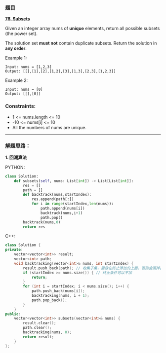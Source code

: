 ### 题目

 **[78. Subsets](https://leetcode-cn.com/problems/subsets/)** 
 
 Given an integer array nums of **unique** elements, return all possible subsets (the power set).

The solution set **must not** contain duplicate subsets. Return the solution in **any order**.

Example 1:
```
Input: nums = [1,2,3]
Output: [[],[1],[2],[1,2],[3],[1,3],[2,3],[1,2,3]]
```
Example 2:
```
Input: nums = [0]
Output: [[],[0]]
```

### Constraints:

* 1 <= nums.length <= 10
* -10 <= nums[i] <= 10
* All the numbers of nums are unique.
---

### 解题思路：

**1. 回溯算法**

PYTHON:
```PYTHON
class Solution:
    def subsets(self, nums: List[int]) -> List[List[int]]:
        res = []  
        path = []  
        def backtrack(nums,startIndex):
            res.append(path[:])  
            for i in range(startIndex,len(nums)): 
                path.append(nums[i])
                backtrack(nums,i+1)  
                path.pop() 
        backtrack(nums,0)
        return res

```
C++:
```C++
class Solution {
private:
    vector<vector<int>> result;
    vector<int> path;
    void backtracking(vector<int>& nums, int startIndex) {
        result.push_back(path); // 收集子集，要放在终止添加的上面，否则会漏掉自己
        if (startIndex >= nums.size()) { // 终止条件可以不加
            return;
        }
        for (int i = startIndex; i < nums.size(); i++) {
            path.push_back(nums[i]);
            backtracking(nums, i + 1);
            path.pop_back();
        }
    }
public:
    vector<vector<int>> subsets(vector<int>& nums) {
        result.clear();
        path.clear();
        backtracking(nums, 0);
        return result;
    }
};

```
